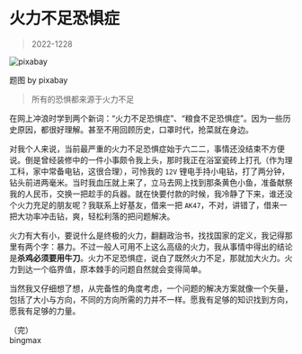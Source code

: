 # 火力不足恐惧症

> 2022-1228

![pixabay](https://cdn.pixabay.com/photo/2012/05/07/15/10/tool-48569_1280.png)

题图 by pixabay

> 所有的恐惧都来源于火力不足

在网上冲浪时学到两个新词：“火力不足恐惧症”、“粮食不足恐惧症”。因为一些历史原因，都很好理解。甚至不用回顾历史，口罩时代，抢菜就在身边。

对我个人来说，当前最严重的火力不足恐惧症始于六二二，事情还没结束不方便说。倒是曾经装修中的一件小事颇令我上头，那时我正在浴室瓷砖上打孔（作为理工科，家中常备电钻，这很合理），可怜我的 `12V` 锂电手持小电钻，打了两分钟，钻头前进两毫米。当时我血压就上来了，立马去网上找到那条黄色小鱼，准备献祭我的人民币，交换一把趁手的兵器。就在快要付款的时候，我冷静了下来，谁还没个火力充足的朋友呢？我联系上好基友，借来一把 `AK47`，不对，讲错了，借来一把大功率冲击钻，爽，轻松利落的把问题解决。

火力有大有小，要说什么是终极的火力，翻翻政治书，找找国家的定义，我记得那里有两个字：暴力。不过一般人可用不上这么高级的火力，我从事情中得出的结论是**杀鸡必须要用牛刀**。火力不足恐惧症，说白了既然火力不足，那就加大火力。火力到达一个临界值，原本棘手的问题自然就会变得简单。

当然我又仔细想了想，从完备性的角度考虑，一个问题的解决方案就像一个矢量，包括了大小与方向，不同的方向所需的力并不一样。愿我有足够的知识找到方向，愿我有足够的力量。


（完）    
bingmax